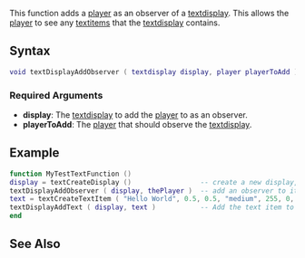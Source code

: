 This function adds a [player](/docs/player.md "wikilink") as an observer of a [textdisplay](/textdisplay.md "wikilink"). This allows the [player](/player.md "wikilink") to see any [textitems](/textitem.md "wikilink") that the [textdisplay](/textdisplay.md "wikilink") contains.

Syntax
------

``` lua
void textDisplayAddObserver ( textdisplay display, player playerToAdd )
```

### Required Arguments

-   **display**: The [textdisplay](/docs/textdisplay.md "wikilink") to add the [player](/player.md "wikilink") to as an observer.
-   **playerToAdd**: The [player](/docs/player.md "wikilink") that should observe the [textdisplay](/textdisplay.md "wikilink").

Example
-------

``` lua
function MyTestTextFunction ()
display = textCreateDisplay ()                 -- create a new display, store the reference in a variable called display
textDisplayAddObserver ( display, thePlayer )  -- add an observer to it
text = textCreateTextItem ( "Hello World", 0.5, 0.5, "medium", 255, 0, 0, 255, 2, "left", "top", 255) --red text of 24pt at the center of your screen
textDisplayAddText ( display, text )           -- Add the text item to the text display
end
```

See Also
--------
